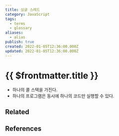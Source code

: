 ```yaml
---
title: 싱글 스레드
category: JavaScript
tags:
  - terms
  - glossary
aliases:
  - alias
publish: true
created: 2022-01-05T12:36:00.000Z
updated: 2022-01-05T12:36:00.000Z
---
```


# {{ $frontmatter.title }}

- 하나의 콜 스택을 가진다.
- 하나의 프로그램은 동시에 하나의 코드만 실행할 수 있다.

## Related

## References
